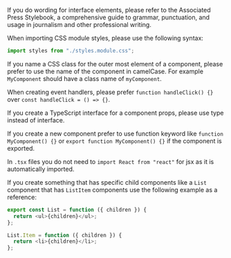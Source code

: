 If you do wording for interface elements, please refer to the Associated Press Stylebook, a comprehensive guide to grammar, punctuation, and usage in journalism and other professional writing.

When importing CSS module styles, please use the following syntax:

```javascript
import styles from "./styles.module.css";
```

If you name a CSS class for the outer most element of a component, please prefer to use the name of the component in camelCase. For example `MyComponent` should have a class name of `myComponent`.

When creating event handlers, please prefer `function handleClick() {}` over `const handleClick = () => {}`.

If you create a TypeScript interface for a component props, please use type instead of interface.

If you create a new component prefer to use function keyword like `function MyComponent() {}` or `export function MyComponent() {}` if the component is exported.

In `.tsx` files you do not need to `import React from "react"` for jsx as it is automatically imported.

If you create something that has specific child components like a `List` component that has `ListItem` components use the following example as a reference:

```javascript
export const List = function ({ children }) {
  return <ul>{children}</ul>;
};

List.Item = function ({ children }) {
  return <li>{children}</li>;
};
```

